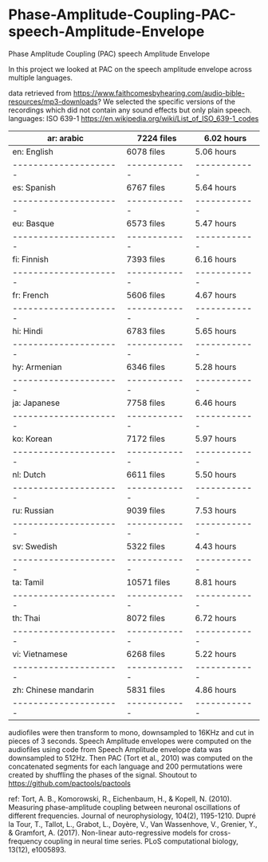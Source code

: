 # Phase-Amplitude-Coupling-PAC-speech-Amplitude-Envelope
Phase Amplitude Coupling (PAC) speech Amplitude Envelope

In this project we looked at PAC on the speech amplitude envelope across multiple languages.

data retrieved from https://www.faithcomesbyhearing.com/audio-bible-resources/mp3-downloads?
We selected the specific versions of the recordings which did not contain any sound effects but only plain speech. 
languages: ISO 639-1  https://en.wikipedia.org/wiki/List_of_ISO_639-1_codes

ar: arabic           | 7224 files | 6.02 hours |
---------------------|------------|------------|
en: English          | 6078 files | 5.06 hours |
---------------------|------------|------------|
es: Spanish          | 6767 files | 5.64 hours |
---------------------|------------|------------|
eu: Basque           | 6573 files | 5.47 hours |
---------------------|------------|------------|
fi: Finnish          | 7393 files | 6.16 hours |
---------------------|------------|------------|
fr: French           | 5606 files | 4.67 hours |
---------------------|------------|------------|
hi: Hindi            | 6783 files | 5.65 hours |
---------------------|------------|------------|
hy: Armenian         | 6346 files | 5.28 hours |
---------------------|------------|------------|
ja: Japanese         | 7758 files | 6.46 hours |
---------------------|------------|------------|
ko: Korean           | 7172 files | 5.97 hours |
---------------------|------------|------------|
nl: Dutch            | 6611 files | 5.50 hours |
---------------------|------------|------------|
ru: Russian          | 9039 files | 7.53 hours |
---------------------|------------|------------|
sv: Swedish          | 5322 files | 4.43 hours |
---------------------|------------|------------|
ta: Tamil            | 10571 files| 8.81 hours |
---------------------|------------|------------|
th: Thai             | 8072 files | 6.72 hours |
---------------------|------------|------------|
vi: Vietnamese       | 6268 files | 5.22 hours |
---------------------|------------|------------|
zh: Chinese mandarin | 5831 files | 4.86 hours |
---------------------|------------|------------|

    
audiofiles were then transform to mono, downsampled to 16KHz and cut in pieces of 3 seconds.
Speech Amplitude envelopes were computed on the audiofiles using code from 
Speech Amplitude envelope data was downsampled to 512Hz. 
Then PAC (Tort et al., 2010)  was computed on the concatenated segments for each language and 200 permutations were created by shuffling the phases of the signal.
Shoutout to https://github.com/pactools/pactools

ref:
Tort, A. B., Komorowski, R., Eichenbaum, H., & Kopell, N. (2010). Measuring phase-amplitude coupling between neuronal oscillations of different frequencies. Journal of neurophysiology, 104(2), 1195-1210.
Dupré la Tour, T., Tallot, L., Grabot, L., Doyère, V., Van Wassenhove, V., Grenier, Y., & Gramfort, A. (2017). Non-linear auto-regressive models for cross-frequency coupling in neural time series. PLoS computational biology, 13(12), e1005893.


